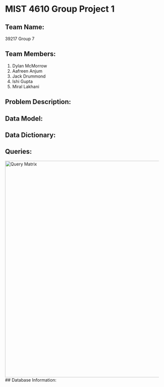 # MIST 4610 Group Project 1
## Team Name:
39217 Group 7
## Team Members:
1. Dylan McMorrow
2. Aafreen Anjum
3. Jack Drummond
4. Ishi Gupta
5. Miral Lakhani
## Problem Description:
## Data Model:
## Data Dictionary:
## Queries:
<img width="710" alt="Query Matrix" src="https://github.com/dylanmcmorrow5/MIST4610GroupProject1/assets/148798141/38719c31-c030-440a-bc42-95b7d1faaa86">
## Database Information:
